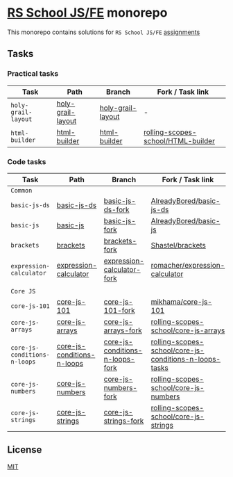 # [RS School JS/FE](https://rs.school/courses/javascript) monorepo

This monorepo contains solutions for `RS School JS/FE` [assignments](https://github.com/rolling-scopes-school/tasks)

## Tasks

### Practical tasks

| Task                | Path                                      | Branch                                            | Fork / Task link                                                                            |
| ------------------- | ----------------------------------------- | ------------------------------------------------- | ------------------------------------------------------------------------------------------- |
| `holy-grail-layout` | [holy-grail-layout](./holy-grail-layout/) | [holy-grail-layout](../../tree/holy-grail-layout) | -                                                                                           |
| `html-builder`      | [html-builder](./html-builder/)           | [html-builder](../../tree/html-builder)           | [rolling-scopes-school/HTML-builder](https://github.com/rolling-scopes-school/HTML-builder) |

### Code tasks

| Task                         | Path                                                        | Branch                                                                        | Fork / Task link                                                                                                                    |
| ---------------------------- | ----------------------------------------------------------- | ----------------------------------------------------------------------------- | ----------------------------------------------------------------------------------------------------------------------------------- |
| `Common`                     |                                                             |                                                                               |                                                                                                                                     |
| `basic-js-ds`                | [basic-js-ds](./basic-js-ds/)                               | [basic-js-ds-fork](../../tree/basic-js-ds-fork)                               | [AlreadyBored/basic-js-ds](https://github.com/AlreadyBored/basic-js-ds)                                                             |
| `basic-js`                   | [basic-js](./basic-js/)                                     | [basic-js-fork](../../tree/basic-js-fork)                                     | [AlreadyBored/basic-js](https://github.com/AlreadyBored/basic-js)                                                                   |
| `brackets`                   | [brackets](./brackets/)                                     | [brackets-fork](../../tree/brackets-fork)                                     | [Shastel/brackets](https://github.com/Shastel/brackets/)                                                                            |
| `expression-calculator`      | [expression-calculator](./expression-calculator/)           | [expression-calculator-fork](../../tree/expression-calculator-fork)           | [romacher/expression-calculator](https://github.com/romacher/expression-calculator)                                                 |
|                              |                                                             |                                                                               |                                                                                                                                     |
| `Core JS`                    |                                                             |                                                                               |                                                                                                                                     |
| `core-js-101`                | [core-js-101](./core-js-101/)                               | [core-js-101-fork](../../tree/core-js-101-fork)                               | [mikhama/core-js-101](https://github.com/mikhama/core-js-101/)                                                                      |
| `core-js-arrays`             | [core-js-arrays](./core-js-arrays/)                         | [core-js-arrays-fork](../../tree/core-js-arrays-fork)                         | [rolling-scopes-school/core-js-arrays](https://github.com/rolling-scopes-school/core-js-arrays)                                     |
| `core-js-conditions-n-loops` | [core-js-conditions-n-loops](./core-js-conditions-n-loops/) | [core-js-conditions-n-loops-fork](../../tree/core-js-conditions-n-loops-fork) | [rolling-scopes-school/core-js-conditions-n-loops-tasks](https://github.com/rolling-scopes-school/core-js-conditions-n-loops-tasks) |
| `core-js-numbers`            | [core-js-numbers](./core-js-numbers/)                       | [core-js-numbers-fork](../../tree/core-js-numbers-fork)                       | [rolling-scopes-school/core-js-numbers](https://github.com/rolling-scopes-school/core-js-numbers)                                   |
| `core-js-strings`            | [core-js-strings](./core-js-strings/)                       | [core-js-strings-fork](../../tree/core-js-strings-fork)                       | [rolling-scopes-school/core-js-strings](https://github.com/rolling-scopes-school/core-js-strings)                                   |

## License

[MIT](./LICENSE)
